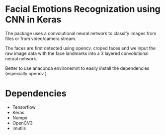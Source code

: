 
# Facial Emotions Recognization using CNN in Keras

The package uses a convolutional neural network to classify images from files or from video/camera stream.

The faces are first detected using opencv, croped faces and we input the raw image data with the face landmarks into a 3 layered convolutional neural network.

Better to use anaconda environemnt to easily install the dependencies (especially opencv )


# Dependencies
- Tensorflow
- Keras
- Numpy
- OpenCV3
- imutils
